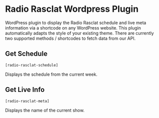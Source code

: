 # Radio Rasclat Wordpress Plugin
WordPress plugin to display the Radio Rasclat schedule and live meta information via a shortcode on any WordPress website. This plugin automatically adapts the style of your existing theme. There are currently two supported methods / shortcodes to fetch data from our API.

## Get Schedule

`[radio-rasclat-schedule]`

Displays the schedule from the current week.

## Get Live Info

`[radio-rasclat-meta]`

Displays the name of the current show.
